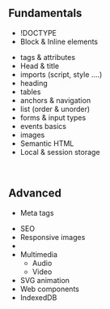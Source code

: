 ## Fundamentals

- !DOCTYPE
- Block & Inline elements

* tags & attributes
* Head & title
* imports (script, style ....)
* heading
* tables
* anchors & navigation
* list (order & unorder)
* forms & input types
* events basics
* images
* Semantic HTML
* Local & session storage

&nbsp;

## Advanced

- Meta tags

* SEO
* Responsive images
*
* Multimedia
  - Audio
  * Video
* SVG animation
* Web components
* IndexedDB
